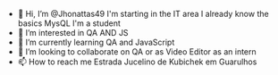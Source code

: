 - 👋 Hi, I’m @Jhonattas49 I'm starting in the IT area I already know the basics MysQL I'm a student
- 👀 I’m interested in QA AND JS
- 🌱 I’m currently learning QA and JavaScript
- 💞️ I’m looking to collaborate on QA or as Video Editor as an intern
- 📫 How to reach me Estrada Jucelino de Kubichek em Guarulhos

<!---
Jhonattas49/Jhonattas49 is a ✨ special ✨ repository because its `README.md` (this file) appears on your GitHub profile.
You can click the Preview link to take a look at your changes.
--->
